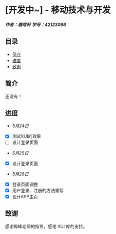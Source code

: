 # [开发中~] - 移动技术与开发

**_作者：唐晗轩_**
**_学号：42123098_**

## 目录

- [简介](#简介)
- [进度](#进度)
- [致谢](#致谢)

## 简介

还没有！

## 进度

* _5月24日_

- [x] 测试XUI的效果
- [ ] 设计登录页面

* _5月25日_

- [x] 设计登录页面

* _5月26日_

- [x] 登录页面调整
- [x] 用户登录、注册的方法重写
- [x] 设计APP主页

## 致谢

感谢周峰老师的指导。感谢 XUI 库的支持。
